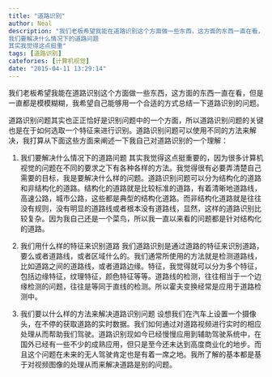 ```yaml
---
title: "道路识别"
author: Neal
description: "我们老板希望我能在道路识别这个方面做一些东西，这方面的东西一直在看，但是一直都是模模糊糊，我希望自己能够用一个合适的方式总结一下道路识别的问题。道路识别问题其实也正正恰好是识别问题中的一个方面，所以道路识别问题的关键也是在于如何选取一个特征来进行识别。道路识别问题可以使用不同的方法来解决，我打算从下面这些方面来阐述一下我自己对道路识别的一个理解：
我们要解决什么情况下的道路问题 
其实我觉得这点挺重"
tags: [道路识别]
catefories: [计算机视觉]
date: "2015-04-11 13:29:14"
---
```

我们老板希望我能在道路识别这个方面做一些东西，这方面的东西一直在看，但是一直都是模模糊糊，我希望自己能够用一个合适的方式总结一下道路识别的问题。

道路识别问题其实也正正恰好是识别问题中的一个方面，所以道路识别问题的关键也是在于如何选取一个特征来进行识别。道路识别问题可以使用不同的方法来解决，我打算从下面这些方面来阐述一下我自己对道路识别的一个理解：

 1. 我们要解决什么情况下的道路问题
 其实我觉得这点挺重要的，因为很多计算机视觉的问题在不同的要求之下有各种各样的方法。我觉得很有必要弄清楚自己需要的目标，我是要解决什么样的问题。道路识别问题可以分为结构化的道路和非结构化的道路。结构化的道路就是比较标准的道路，有着清晰地道路线，高速公路，城市公路，这些都是典型的结构化道路。而非结构化道路就是往往没有规则，没有明显的道路线或者根本没有道路线，显然，这样的道路识别比较复杂。因为我自己还是一个菜鸟，所以我一直以来看的问题都是针对结构化的道路。
 
 2. 我们用什么样的特征来识别道路
 我们道路识别是通过道路的特征来识别道路，要么或者道路线，或者区域什么的。我们通常所使用的方法就是检测道路线，比如道路之间的道路线，或者道路边缘。特征，我觉得就可以分为多个特征，包括边缘特征，纹理特征，颜色特征等等。道路线的检测，往往相当于一个边缘检测的问题，往往是等同于直线的检测。所以霍夫变换经常是应用于道路检测中。
 
 3. 我们要以什么样的方法来解决道路识别问题
 设想我们在汽车上设置一个摄像头，在不停的获取道路的实时数据。我们如何通过对道路视频进行实时的相应处理从而帮助我们驾驶。道路识别现如今已经慢慢应用到辅助驾驶系统中，在国外已经有一些不少的成熟应用，但只是至今还未达到高度商业化的地步。而且这个问题在未来的无人驾驶肯定也是有着一席之地。我所了解的基本都是基于对视频图像的处理从而来解决道路是别的问题。

